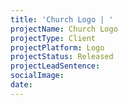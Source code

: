 ```yaml
---
title: 'Church Logo | '
projectName: Church Logo
projectType: Client
projectPlatform: Logo
projectStatus: Released
projectLeadSentence: 
socialImage: 
date: 
---
```

